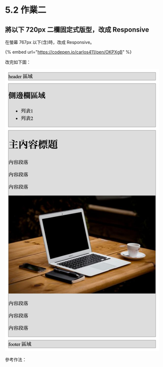 # 5.2 作業二

## 將以下 720px 二欄固定式版型，改成 Responsive

在螢幕 767px 以下\(含\)時，改成 Responsive。

{% embed url="https://codepen.io/carlos411/pen/OKPXgB" %}

改完如下圖：

![&#x4E8C;&#x6B04;&#x5F0F;&#x56FA;&#x5B9A;&#x7248;&#x578B;&#x6539;&#x6210; Responsive](../.gitbook/assets/er-lan-shi-gu-ding-ban-xing-gai-cheng-responsive.png)



參考作法：



